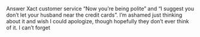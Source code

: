 Answer Xact customer service
“Now you’re being polite”
and
“I suggest you don’t let your husband near the credit cards”.
I’m ashamed just thinking about it and wish I could apologize, though hopefully they don’t ever think of it.
I can’t forget